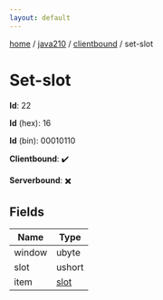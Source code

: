 ```yaml
---
layout: default
---
```


[home](/)  /  [java210](/protocol/java210)  /  [clientbound](/protocol/java210/clientbound)  /  set-slot

# Set-slot

**Id**: 22

**Id** (hex): 16

**Id** (bin): 00010110

**Clientbound**: ✔️

**Serverbound**: ✖️

## Fields

Name | Type
---|---
window | ubyte
slot | ushort
item | [slot](/protocol/java210/types/slot)

